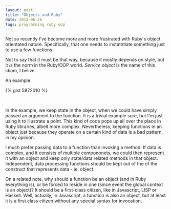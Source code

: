 ```yaml
---
layout: post
title: "Objects and Ruby"
date: 2013-06-26
tags: programming ruby oop
---
```


Not so recently I've become more and more frustrated with Ruby's object orientated nature. Specifically, that one needs to instatntiate something just to use a few functions.

Not to say that it must be that way, because it mostly depends on style, but it *is* the norm in the Ruby/OOP world. *Service object* is the name of this idiom, I belive.

An example:

{% gist 5872010 %}

<br/>

In the example, we keep state in the object, when we could have simply passed an argument to the function. It is a trivial example sure, but I'm just using it to illustrate a point. This kind of code pops up all over the place in Ruby libraries, albeit more complex. Nevertheless, keeping functions in an object just because they operate on a certain kind of data is a bad pattern, in my opinion. 

I much prefer passing data to a function than invoking a method. If data is complex, and it consists of multiple compononets, we could then represent it with an object and keep only state/data related methods in that object. Independent, data processing functions should be kept out of the of the construct that represents data - ie. object.

On a related note, why should a function be an object (and in Ruby everything is), or be forced to reside in one (since event the global context is an object)? It should be a first-class citizen, like in Javascript, LISP or Haskell. Well, actually, in Javascript, a function is also an object, but at least it is a first class citizen without any special syntax for invocation.
